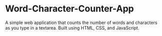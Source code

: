 # Word-Character-Counter-App
A simple web application that counts the number of words and characters as you type in a textarea. Built using HTML, CSS, and JavaScript.
